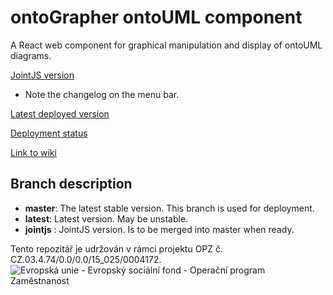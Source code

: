 # ontoGrapher ontoUML component

A React web component for graphical manipulation and display of ontoUML diagrams.

[JointJS version](https://xenodochial-tereshkova-2b9bcc.netlify.com/)
* Note the changelog on the menu bar.

[Latest deployed version](https://kbss.felk.cvut.cz/tools/ontoGrapher/)

[Deployment status](https://kbss.felk.cvut.cz/jenkins/view/JavaScript/job/ontoGrapher/)

[Link to wiki](https://github.com/opendata-mvcr/ontoGrapher/wiki)

## Branch description
* **master**: The latest stable version. This branch is used for deployment.
* **latest**: Latest version. May be unstable.
* **jointjs** : JointJS version. Is to be merged into master when ready.

Tento repozitář je udržován v rámci projektu OPZ č. CZ.03.4.74/0.0/0.0/15_025/0004172.
![Evropská unie - Evropský sociální fond - Operační program Zaměstnanost](https://data.gov.cz/images/ozp_logo_cz.jpg)
